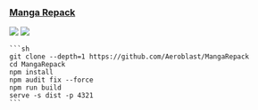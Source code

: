 ### [Manga Repack](https://github.com/Aeroblast/MangaRepack)

![](https://img.shields.io/github/license/Aeroblast/MangaRepack) [![](https://img.shields.io/github/last-commit/scillidan/MangaRepack/main)](https://github.com/scillidan/MangaRepack)

````{tab} From source
```sh
git clone --depth=1 https://github.com/Aeroblast/MangaRepack
cd MangaRepack
npm install
npm audit fix --force
npm run build
serve -s dist -p 4321
```
````